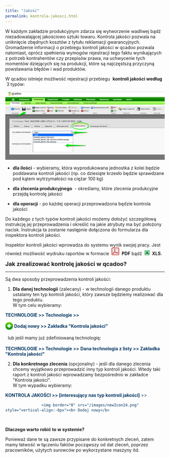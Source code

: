 ```yaml
---
title: "Jakość"
permalink: kontrola-jakosci.html
---
```

 W każdym zakładzie produkcyjnym zdarza się wytworzenie wadliwej bądź niezadowalającej jakościowo sztuki towaru. Kontrola jakości pozwala na uniknięcie zbędnych kosztów z tytułu reklamacji gwarancyjnych. Gromadzenie informacji o przebiegu kontroli jakości w qcadoo pozwala natomiast, oprócz spełnienia wymogów rejestracji tego faktu wynikających z potrzeb kontrahentów czy przepisów prawa, na uchwycenie tych momentów dziejących się na produkcji, które są najczęstszą przyczyną powstawania błędów i wad produktów.

  

W qcadoo istnieje możliwość rejestracji przebiegu&nbsp; **kontroli jakości według&nbsp;** &nbsp;3 typów:

 ![](/images/kontrola%20jako%C5%9Bci-%20strza%C5%82ki.png)
 
- **dla ilości** - wybieramy, która wyprodukowana jednostka z kolei będzie poddawana kontroli jakości (np. co dziesiąte krzesło będzie sprawdzane pod kątem&nbsp;wytrzymałości na ciężar 100 kg)  
  
- **dla zlecenia produkcyjnego** &nbsp;- określamy, które zlecenia produkcyjne przejdą kontrolę jakości  
  
- **dla operacji** - po każdej operacji przeprowadzona będzie kontrola jakości

  

  

Do każdego z tych typów kontroli jakości możemy dołożyć szczegółową instrukcję jej przeprowadzenia i określić na jakie atrybuty ma być położony nacisk. Instrukcja ta zostanie następnie dołączona do formularza dla inspektora kontroli jakości.

  

Inspektor kontroli jakości wprowadza do systemu wynik swojej pracy. Jest również możliwość wydruku raportów w formacie&nbsp; ![](/images/pdfIcon24.png)&nbsp; **PDF** bądź&nbsp; ![](/images/xlsIcon16.png)&nbsp; **XLS**.

  
  
  
  
  
  
  

**<font size="4">Jak zrealizować kontrolę jakości w qcadoo?</font>**

* * *
  

Są dwa sposoby przeprowadzenia kontroli jakości:

  

1. **Dla danej technologii** (zalecany) - w technologii danego produktu ustalamy ten typ kontroli jakości, który zawsze będziemy realizować dla tego produktu.  
 W tym celu wybieramy:  
  
<font color="#073763"><b>TECHNOLOGIE &gt;&gt; Technologie &gt;&gt; </b>
            <div style="display:inline!important">
<img border="0" src="/images/newIcon24.png" style="vertical-align:-6px"> <b>Dodaj nowy &gt;&gt; Zakładka "Kontrola jakości" </b><br>
                <br>
                 </div>
        </font>lub jeśli mamy już zdefiniowaną technologię:  
<font color="#073763"><b><br>
            TECHNOLOGIE &gt;&gt; Technologie &gt;&gt;</b> <b>Dana technologia z listy &gt;&gt; Zakładka "Kontrola jakości"</b></font>  
  
  
2. **Dla konkretnego zlecenia** (opcjonalny) - jeśli dla danego zlecenia chcemy wyjątkowo przeprowadzić inny typ kontroli jakości. Wtedy taki raport z kontroli jakości wprowadzamy bezpośrednio w zakładce "Kontrola jakości".  
 W tym wypadku wybieramy:  
  
<font color="#073763">
                <div style="display:block;text-align:left">
<b>KONTROLA JAKOŚCI &gt;&gt; [interesujący nas typ kontroli jakości]</b> &gt;&gt; 

                    <img border="0" src="/images/newIcon24.png" style="vertical-align:-6px"><b> Dodaj nowy</b>
</div>
                <br>
            </font>

  

**Dlaczego warto robić to w systemie?**

  

Ponieważ dane te są zawsze przypisane do konkretnych zleceń, zatem mamy łatwość w łączeniu faktów począwszy od dat zleceń, poprzez pracowników, użytych surowców po wykorzystane maszyny itd.

  

